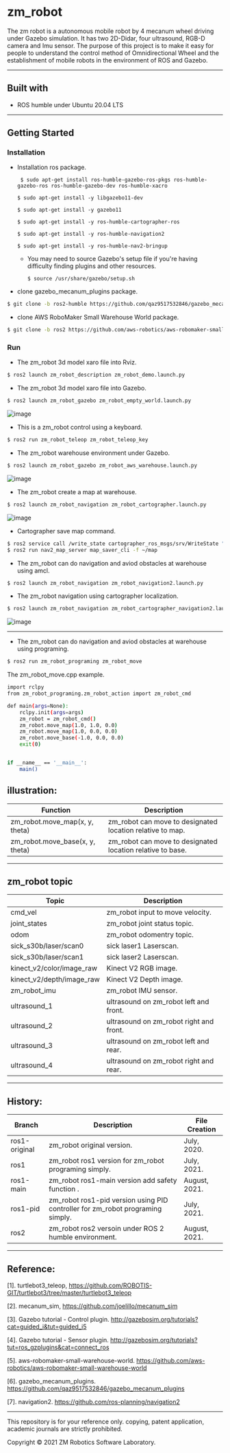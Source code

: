 # zm_robot

The zm robot is a autonomous mobile robot by 4 mecanum wheel driving under Gazebo simulation. It has two 2D-Didar, four ultrasound, RGB-D camera and Imu sensor. The purpose of this project is to make it easy for people to understand the control method of Omnidirectional Wheel and the establishment of mobile robots in the environment of ROS and Gazebo.

------

## Built with

- ROS humble under Ubuntu 20.04 LTS

------

## Getting Started

### Installation

- Installation ros package.

    ``` $ sudo apt-get install ros-humble-gazebo-ros-pkgs ros-humble-gazebo-ros ros-humble-gazebo-dev ros-humble-xacro```

    ``` $ sudo apt-get install -y libgazebo11-dev ```
    
    ``` $ sudo apt-get install -y gazebo11 ```

    ``` $ sudo apt-get install -y ros-humble-cartographer-ros ```
  
    ``` $ sudo apt-get install -y ros-humble-navigation2 ```
    
    ``` $ sudo apt-get install -y ros-humble-nav2-bringup ```
    
  - You may need to source Gazebo's setup file if you're having difficulty finding plugins and other resources. 
  
    ``` $ source /usr/share/gazebo/setup.sh ```

- clone gazebo_mecanum_plugins package.

``` bash
$ git clone -b ros2-humble https://github.com/qaz9517532846/gazebo_mecanum_plugins.git
```

- clone AWS RoboMaker Small Warehouse World package.

``` bash
$ git clone -b ros2 https://github.com/aws-robotics/aws-robomaker-small-warehouse-world
```

### Run

- The zm_robot 3d model xaro file into Rviz.

``` bash
$ ros2 launch zm_robot_description zm_robot_demo.launch.py
```

- The zm_robot 3d model xaro file into Gazebo.

``` bash
$ ros2 launch zm_robot_gazebo zm_robot_empty_world.launch.py
```

![image](https://github.com/qaz9517532846/zm_robot/blob/ros2/image/zm_robot_empty_world.png)

- This is a zm_robot control using a keyboard.

``` bash
$ ros2 run zm_robot_teleop zm_robot_teleop_key
```

- The zm_robot warehouse environment under Gazebo.

``` bash
$ ros2 launch zm_robot_gazebo zm_robot_aws_warehouse.launch.py
```

![image](https://github.com/qaz9517532846/zm_robot/blob/ros2/image/zm_robot_aws_warehouse.png)

- The zm_robot create a map at warehouse.

``` bash
$ ros2 launch zm_robot_navigation zm_robot_cartographer.launch.py
```

![image](https://github.com/qaz9517532846/zm_robot/blob/ros2/image/zm_robot_cartographer.png)

- Cartographer save map command.

``` bash
$ ros2 service call /write_state cartographer_ros_msgs/srv/WriteState "{filename : '${HOME}/zm_robot_cartographer_map.pbstream'}"
$ ros2 run nav2_map_server map_saver_cli -f ~/map
```

- The zm_robot can do navigation and aviod obstacles at warehouse using amcl.

``` bash
$ ros2 launch zm_robot_navigation zm_robot_navigation2.launch.py
```

- The zm_robot navigation using cartographer localization.

``` bash
$ ros2 launch zm_robot_navigation zm_robot_cartographer_navigation2.launch.py
```

![image](https://github.com/qaz9517532846/zm_robot/blob/ros2/image/zm_robot_navigation2.png)

------

- The zm_robot can do navigation and aviod obstacles at warehouse using programing.

``` bash
$ ros2 run zm_robot_programing zm_robot_move
```

The zm_robot_move.cpp example.

``` bash
import rclpy
from zm_robot_programing.zm_robot_action import zm_robot_cmd

def main(args=None):
    rclpy.init(args=args)
    zm_robot = zm_robot_cmd()
    zm_robot.move_map(1.0, 1.0, 0.0)
    zm_robot.move_map(1.0, 0.0, 0.0)
    zm_robot.move_base(-1.0, 0.0, 0.0)
    exit(0)


if __name__ == '__main__':
    main()
```

## illustration:

| Function                           | Description                                                |
| ---                                | ---                                                        | 
| zm_robot.move_map(x, y, theta)  | zm_robot can move to designated location relative to map.     |
| zm_robot.move_base(x, y, theta) | zm_robot can move to designated location relative to base.    ||

------

## zm_robot topic

| Topic                              | Description                                                       |
| ---                                | ---                                                               | 
| cmd_vel                            | zm_robot input to move velocity.                                  |
| joint_states                       | zm_robot joint status topic.                                      |
| odom                               | zm_robot odomentry topic.                                         |
| sick_s30b/laser/scan0              | sick laser1 Laserscan.                                            |
| sick_s30b/laser/scan1              | sick laser2 Laserscan.                                            |
| kinect_v2/color/image_raw          | Kinect V2 RGB image.                                              |
| kinect_v2/depth/image_raw          | Kinect V2 Depth image.                                            |
| zm_robot_imu                       | zm_robot IMU sensor.                                              |
| ultrasound_1                       | ultrasound on zm_robot left and front.                            |
| ultrasound_2                       | ultrasound on zm_robot right and front.                           |
| ultrasound_3                       | ultrasound on zm_robot left and rear.                             |
| ultrasound_4                       | ultrasound on zm_robot right and rear.                            ||

------

## History:

| Branch         | Description                                                                     | File Creation |
| ---            | ---                                                                             | ---           |
| ros1-original  | zm_robot original version.                                                      | July, 2020.   |
| ros1           | zm_robot ros1 version for zm_robot programing simply.                           | July, 2021.   |
| ros1-main      | zm_robot ros1-main version add safety function           .                      | August, 2021. |
| ros1-pid       | zm_robot ros1-pid version using PID controller for zm_robot programing simply.  | July, 2021.   |
| ros2           | zm_robot ros2 versoin under ROS 2 humble environment.                             | August, 2021. ||

------

## Reference:

[1]. turtlebot3_teleop, https://github.com/ROBOTIS-GIT/turtlebot3/tree/master/turtlebot3_teleop

[2]. mecanum_sim, https://github.com/joelillo/mecanum_sim

[3]. Gazebo tutorial - Control plugin. http://gazebosim.org/tutorials?cat=guided_i&tut=guided_i5

[4]. Gazebo tutorial - Sensor plugin. http://gazebosim.org/tutorials?tut=ros_gzplugins&cat=connect_ros

[5]. aws-robomaker-small-warehouse-world. https://github.com/aws-robotics/aws-robomaker-small-warehouse-world

[6]. gazebo_mecanum_plugins. https://github.com/qaz9517532846/gazebo_mecanum_plugins

[7]. navigation2. https://github.com/ros-planning/navigation2

------

This repository is for your reference only. copying, patent application, academic journals are strictly prohibited.

Copyright © 2021 ZM Robotics Software Laboratory.
